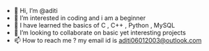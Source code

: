 - 👋 Hi, I’m @aditi
- 👀 I’m interested in coding and i am a beginner 
- 🌱 I have learned the basics of C , C++ , Python , MySQL   
- 💞️ I’m looking to collaborate on basic yet interesting projects
- 📫 How to reach me ? my email id is aditi06012003@outlook.com

<!---
aditirock/aditirock is a ✨ special ✨ repository because its `README.md` (this file) appears on your GitHub profile.
You can click the Preview link to take a look at your changes.
--->
